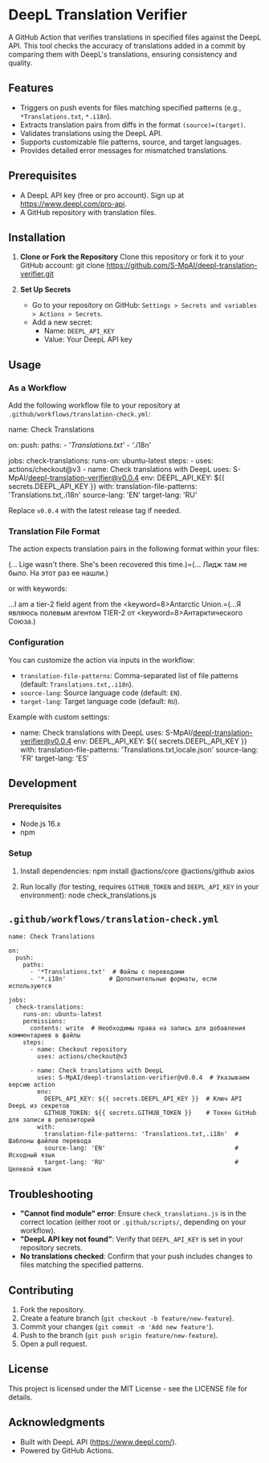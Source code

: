# DeepL Translation Verifier

A GitHub Action that verifies translations in specified files against the DeepL API. This tool checks the accuracy of translations added in a commit by comparing them with DeepL's translations, ensuring consistency and quality.

## Features

- Triggers on push events for files matching specified patterns (e.g., `*Translations.txt`, `*.i18n`).
- Extracts translation pairs from diffs in the format `(source)=(target)`.
- Validates translations using the DeepL API.
- Supports customizable file patterns, source, and target languages.
- Provides detailed error messages for mismatched translations.

## Prerequisites

- A DeepL API key (free or pro account). Sign up at https://www.deepl.com/pro-api.
- A GitHub repository with translation files.

## Installation

1. **Clone or Fork the Repository**
   Clone this repository or fork it to your GitHub account:
   git clone https://github.com/S-MpAI/deepl-translation-verifier.git

2. **Set Up Secrets**
   - Go to your repository on GitHub: `Settings > Secrets and variables > Actions > Secrets`.
   - Add a new secret:
     - Name: `DEEPL_API_KEY`
     - Value: Your DeepL API key

## Usage

### As a Workflow

Add the following workflow file to your repository at `.github/workflows/translation-check.yml`:

name: Check Translations

on:
  push:
    paths:
      - '*Translations.txt'
      - '*.i18n'

jobs:
  check-translations:
    runs-on: ubuntu-latest
    steps:
      - uses: actions/checkout@v3
      - name: Check translations with DeepL
        uses: S-MpAI/deepl-translation-verifier@v0.0.4
        env:
          DEEPL_API_KEY: ${{ secrets.DEEPL_API_KEY }}
        with:
          translation-file-patterns: 'Translations.txt,.i18n'
          source-lang: 'EN'
          target-lang: 'RU'

Replace `v0.0.4` with the latest release tag if needed.

### Translation File Format

The action expects translation pairs in the following format within your files:

(... Lige wasn't there. She's been recovered this time.)=(... Лидж там не было. На этот раз ее нашли.)

or with keywords:

...I am a tier-2 field agent from the <keyword=8>Antarctic Union</keyword>.=(...Я являюсь полевым агентом TIER-2 от <keyword=8>Антарктического Союза</keyword>.)

### Configuration

You can customize the action via inputs in the workflow:

- `translation-file-patterns`: Comma-separated list of file patterns (default: `Translations.txt,.i18n`).
- `source-lang`: Source language code (default: `EN`).
- `target-lang`: Target language code (default: `RU`).

Example with custom settings:

- name: Check translations with DeepL
  uses: S-MpAI/deepl-translation-verifier@v0.0.4
  env:
    DEEPL_API_KEY: ${{ secrets.DEEPL_API_KEY }}
  with:
    translation-file-patterns: 'Translations.txt,locale.json'
    source-lang: 'FR'
    target-lang: 'ES'

## Development

### Prerequisites

- Node.js 16.x
- npm

### Setup

1. Install dependencies:
   npm install @actions/core @actions/github axios

2. Run locally (for testing, requires `GITHUB_TOKEN` and `DEEPL_API_KEY` in your environment):
   node check_translations.js
## `.github/workflows/translation-check.yml`
```
name: Check Translations

on:
  push:
    paths:
      - '*Translations.txt'  # Файлы с переводами
      - '*.i18n'            # Дополнительные форматы, если используются

jobs:
  check-translations:
    runs-on: ubuntu-latest
    permissions:
      contents: write  # Необходимы права на запись для добавления комментариев в файлы
    steps:
      - name: Checkout repository
        uses: actions/checkout@v3
      
      - name: Check translations with DeepL
        uses: S-MpAI/deepl-translation-verifier@v0.0.4  # Указываем версию action
        env:
          DEEPL_API_KEY: ${{ secrets.DEEPL_API_KEY }}  # Ключ API DeepL из секретов
          GITHUB_TOKEN: ${{ secrets.GITHUB_TOKEN }}    # Токен GitHub для записи в репозиторий
        with:
          translation-file-patterns: 'Translations.txt,.i18n'  # Шаблоны файлов перевода
          source-lang: 'EN'                                    # Исходный язык
          target-lang: 'RU'                                    # Целевой язык
```

## Troubleshooting

- **"Cannot find module" error**: Ensure `check_translations.js` is in the correct location (either root or `.github/scripts/`, depending on your workflow).
- **"DeepL API key not found"**: Verify that `DEEPL_API_KEY` is set in your repository secrets.
- **No translations checked**: Confirm that your push includes changes to files matching the specified patterns.

## Contributing

1. Fork the repository.
2. Create a feature branch (`git checkout -b feature/new-feature`).
3. Commit your changes (`git commit -m 'Add new feature'`).
4. Push to the branch (`git push origin feature/new-feature`).
5. Open a pull request.

## License

This project is licensed under the MIT License - see the LICENSE file for details.

## Acknowledgments

- Built with DeepL API (https://www.deepl.com/).
- Powered by GitHub Actions.

